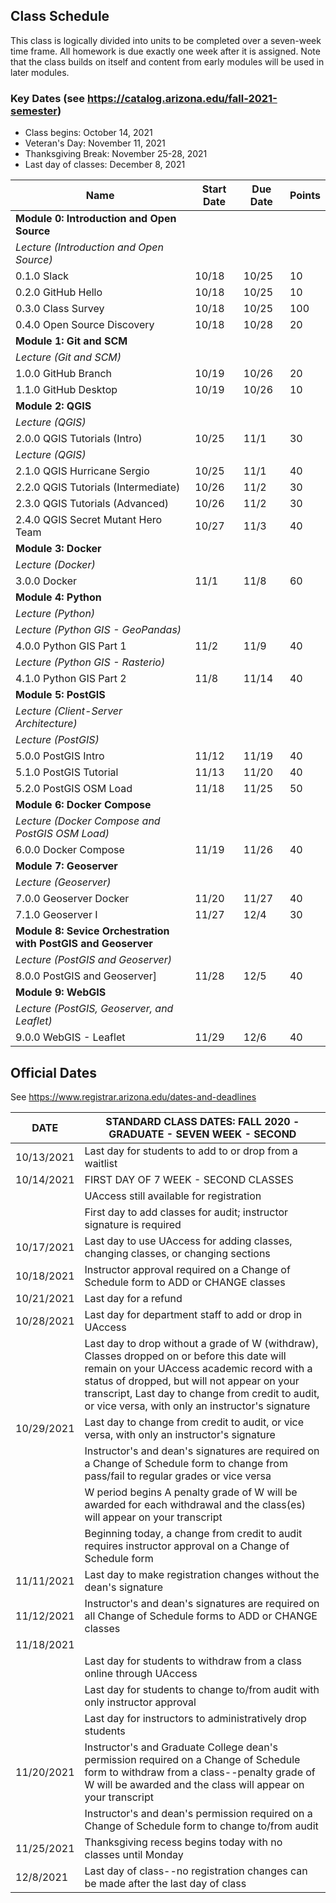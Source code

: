 
## Class Schedule

This class is logically divided into units to be completed over a seven-week time frame. All homework is due exactly one week after it is assigned. Note that the class builds on itself and content from early modules will be used in later modules.

### Key Dates (see https://catalog.arizona.edu/fall-2021-semester)
- Class begins: October 14, 2021
- Veteran's Day: November 11, 2021
- Thanksgiving Break: November 25-28, 2021
- Last day of classes:  December 8, 2021

|  **Name** | **Start Date** | **Due Date** | **Points** |
| --- | --- | --- | --- |
|  **Module 0: Introduction and Open Source** |  |  |  |
|  _Lecture (Introduction and Open Source)_ |  |  |  |
|  0.1.0 Slack | 10/18 | 10/25 | 10 |
|  0.2.0 GitHub Hello | 10/18 | 10/25 | 10 |
|  0.3.0 Class Survey | 10/18 | 10/25 | 100 |
|  0.4.0 Open Source Discovery | 10/18 | 10/28 | 20 |
|  **Module 1: Git and SCM** |  |  |  |
|  _Lecture (Git and SCM)_ |  |  |  |
|  1.0.0 GitHub Branch | 10/19 | 10/26 | 20 |
|  1.1.0 GitHub Desktop | 10/19 | 10/26 | 10 |
|  **Module 2: QGIS** |  |  |  |
|  _Lecture (QGIS)_ |  |  |  |
|  2.0.0 QGIS Tutorials (Intro) | 10/25 | 11/1 | 30 |
|  _Lecture (QGIS)_ |  |  |  |
|  2.1.0 QGIS Hurricane Sergio | 10/25 | 11/1 | 40 |
|  2.2.0 QGIS Tutorials (Intermediate) | 10/26 | 11/2 | 30 |
|  2.3.0 QGIS Tutorials (Advanced) | 10/26 | 11/2 | 30 |
|  2.4.0 QGIS Secret Mutant Hero Team | 10/27 | 11/3 | 40 |
|  **Module 3: Docker** |  |  |  |
|  _Lecture (Docker)_ |  |  |  |
|  3.0.0 Docker | 11/1 | 11/8 | 60 |
|  **Module 4: Python** |  |  |  |
|  _Lecture (Python)_ |  |  |  |
|  _Lecture (Python GIS - GeoPandas)_ |  |  |  |
|  4.0.0 Python GIS Part 1 | 11/2 | 11/9 | 40 |
|  _Lecture (Python GIS - Rasterio)_ |  |  |  |
|  4.1.0 Python GIS Part 2 | 11/8 | 11/14 | 40 |
|  **Module 5: PostGIS** |  |  |  |
|  _Lecture (Client-Server Architecture)_ |  |  |  |
|  _Lecture (PostGIS)_ |  |  |  |
|  5.0.0 PostGIS Intro | 11/12 | 11/19 | 40 |
|  5.1.0 PostGIS Tutorial | 11/13 | 11/20 | 40 |
|  5.2.0 PostGIS OSM Load | 11/18 | 11/25 | 50 |
|  **Module 6: Docker Compose** |  |  |  |
|  _Lecture (Docker Compose and PostGIS OSM Load)_ |  |  |  |
|  6.0.0 Docker Compose | 11/19 | 11/26 | 40 |
|  **Module 7: Geoserver** |  |  |  |
|  _Lecture (Geoserver)_ |  |  |  |
|  7.0.0 Geoserver Docker | 11/20 | 11/27 | 40 |
|  7.1.0 Geoserver I | 11/27 | 12/4 | 30 |
|  **Module 8: Sevice Orchestration with PostGIS and Geoserver** |  |  |  |
|  _Lecture (PostGIS and Geoserver)_ |  |  |  |
|  8.0.0 PostGIS and Geoserver] | 11/28 | 12/5 | 40 |
|  **Module 9: WebGIS** |  |  |  |
|  _Lecture (PostGIS, Geoserver, and Leaflet)_ |  |  |  |
|  9.0.0 WebGIS - Leaflet | 11/29 | 12/6 | 40 |

## Official Dates
See https://www.registrar.arizona.edu/dates-and-deadlines

|  DATE | STANDARD CLASS DATES: FALL 2020 - GRADUATE - SEVEN WEEK - SECOND |
| --- | --- |
|  10/13/2021 | Last day for students to add to or drop from a waitlist |
|  10/14/2021 | FIRST DAY OF 7 WEEK - SECOND CLASSES |
|  | UAccess still available for registration |
|  | First day to add classes for audit; instructor signature is required |
|  10/17/2021 | Last day to use UAccess for adding classes, changing classes, or changing sections |
|  10/18/2021 | Instructor approval required on a Change of Schedule form to ADD or CHANGE classes |
|  10/21/2021 | Last day for a refund |
|  10/28/2021 | Last day for department staff to add or drop in UAccess |
|  | Last day to drop without a grade of W (withdraw),  Classes dropped on or before this date will remain on your UAccess academic record with a status of dropped, but will not appear on your transcript, Last day to change from credit to audit, or vice versa, with only an instructor's signature |
|  10/29/2021 | Last day to change from credit to audit, or vice versa, with only an instructor's signature |
|  | Instructor's and dean's signatures are required on a Change of Schedule form to change from pass/fail to regular grades or vice versa |
|  | W period begins A penalty grade of W will be awarded for each withdrawal and the class(es) will appear on your transcript |
|  | Beginning today, a change from credit to audit requires instructor approval on a Change of Schedule form |
|  11/11/2021| Last day to make registration changes without the dean's signature |
|  11/12/2021 | Instructor's and dean's signatures are required on all Change of Schedule forms to ADD or CHANGE classes |
|  11/18/2021 |  |
|  | Last day for students to withdraw from a class online through UAccess |
|  | Last day for students to change to/from audit with only instructor approval |
|  | Last day for instructors to administratively drop students |
|  11/20/2021 | Instructor's and Graduate College dean's permission required on a Change of Schedule form to withdraw from a class--penalty grade of W will be awarded and the class will appear on your transcript |
|  | Instructor's and dean's permission required on a Change of Schedule form to change to/from audit |
|  11/25/2021| Thanksgiving recess begins today with no classes until Monday |
|  12/8/2021| Last day of class--no registration changes can be made after the last day of class |
